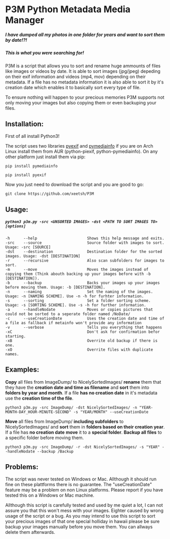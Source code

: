 # P3M Python Metadata Media Manager

##### I have dumped all my photos in one folder for years and want to sort them by date!?! 
##### This is what you were searching for!

P3M is a script that allows you to sort and rename huge ammounts of files like images or videos by date. It is able to sort images (jpg/jpeg) depeding on their exif information and videos (mp4, mov) depending on their metadata. If a file has no metadata information it is also able to sort it by it's creation date which enables it to basically sort every type of file.

To ensure nothing will happen to your precious memories P3M supports not only moving your images but also copying them or even backuping your files.

## Installation:
First of all install Python3!

The script uses two libraries [pyexif](http://pyexif.sourceforge.net/) and [pymediainfo](https://pymediainfo.readthedocs.io/en/stable/) if you are on Arch Linux install them from AUR (python-piexif, python-pymediainfo). On any other platform just install them via pip:

```pip install pymediainfo```

```pip install pyexif```

Now you just need to download the script and you are good to go:

```git clone https://github.com/xeetsh/P3M```

## Usage:

##### ```python3 p3m.py -src <UNSORTED IMAGES> -dst <PATH TO SORT IMAGES TO> [options]```

    -h      --help                      Shows this help message and exits.
    -src    --source                    Source folder with images to sort. Usage: -src [SOURCE]
    -dst    --destination               Destination folder for the sorted images. Usage: -dst [DESTINATION]
    -r      --recursive                 Also scan subfolders for images to sort.
    -m      --move                      Moves the images instead of copying them (Think abouth backing up your images before with -b [DESTINATION]).
    -b      --backup                    Backs your images up your images before moving them. Usage: -b [DESTINATION].
    -n      --naming                    Set the naming of the images. Usage: -n [NAMING SCHEME]. Use -n -h for furhter information.
    -s      --sorting                   Set a folder sorting scheme. Usage: -s [SORTING SCHEME]. Use -s -h for further information.
    -a      --handleNodate              Moves or copies pictures that could not be sorted to a seperate folder named /NoDate/
    -c      --useCreationDate           Uses the creation date and time of a file as fallback if metainfo won't provide any information
    -v      --verbose                   Tells you everything that happens
    -xC                                 Don't ask for confirmation befor starting.
    -xB                                 Overrite old backup if there is one.
    -xO                                 Overrite files with duplicate names.
    
## Examples:

**Copy** all files from ImageDump/ to NicelySortedImages/ **rename** them that they have the **creation date and time as filename** and **sort** them into **folders by year and month**. If a file **has no creation date** in it's metadata use the **creation time of the file**.

```python3 p3m.py -src ImageDump/ -dst NicelySortedImages/ -n "YEAR-MONTH-DAY_HOUR-MINUTE-SECOND" -s "YEAR/MONTH" --useCreationDate```

**Move** all files from ImageDump/ **including subfolders** to NicelySortedImages/ and **sort** them in **folders based on their creation year**. If a file has **no creation date** **move** it to a **special folder**. **Backup all files** to a specific folder before moving them.

```python3 p3m.py -src ImageDump/ -r -dst NicelySortedImages/ -s "YEAR" --handleNodate --backup /Backup```

## Problems:

The script was never tested on Windows or Mac. Allthough it should run fine on these plattforms there is no guarantee. The "useCreationDate" feature may be a problem on non Linux platforms. Please report if you have tested this on a Windows or Mac machine.

Allthough this script is carefully tested and used by me quiet a lot, I can not assure you that this won't mess with your images. Eighter caused by wrong usage of the script or a bug. As you may intend to use this script to sort your precious images of that one special holliday in hawaii please be sure backup your images manually before you move them. You can allways delete them afterwards.
